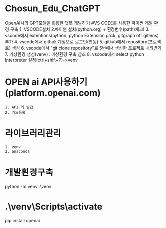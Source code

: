# Chosun_Edu_ChatGPT
OpenAI사의 GPT모델을 활용한 챗봇 개발하기
#VS CODE를 사용한 파이썬 개발 환경 구축
    1. VSCODE설치
    2.파이썬 설치(python.org) + 환경변수(path)체크!
    3. vscode에서 extentions(python, python Extension pack, gitgraph ofr gitlens) 추가
    4. vscode에서 github 계정으로 로그인(연동)
    5. github에서 repository(프로젝트) 생성
    6. vscode에서 "git clone repository"로 5번에서 생성한 프로젝트 내려받기
    7. 가상환경 생성(venv) : 가상환경 구축 참조
    8. vscode에서 select python Interpreter 설정(ctrl+shift+P)->venv

# OPEN ai API사용하기(platform.openai.com)
    1. API 키 발급
    2. 카드등록

# 라이브러리관리
    1. venv
    2. anaconda

# 개발환경구축
python -m venv .\venv

# .\venv\Scripts\activate
pip install openai